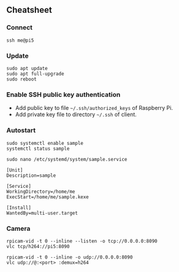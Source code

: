 ## Cheatsheet

### Connect

```shell
ssh me@pi5
```

### Update

```
sudo apt update
sudo apt full-upgrade
sudo reboot
```

### Enable SSH public key authentication

- Add public key to file `~/.ssh/authorized_keys` of Raspberry Pi.
- Add private key file to directory `~/.ssh` of client.

### Autostart

```
sudo systemctl enable sample
systemctl status sample
```

```
sudo nano /etc/systemd/system/sample.service
```

```
[Unit]
Description=sample

[Service]
WorkingDirectory=/home/me
ExecStart=/home/me/sample.kexe

[Install]
WantedBy=multi-user.target
```

### Camera

```
rpicam-vid -t 0 --inline --listen -o tcp://0.0.0.0:8090
vlc tcp/h264://pi5:8090

rpicam-vid -t 0 --inline -o udp://0.0.0.0:8090
vlc udp://@:<port> :demux=h264
```

